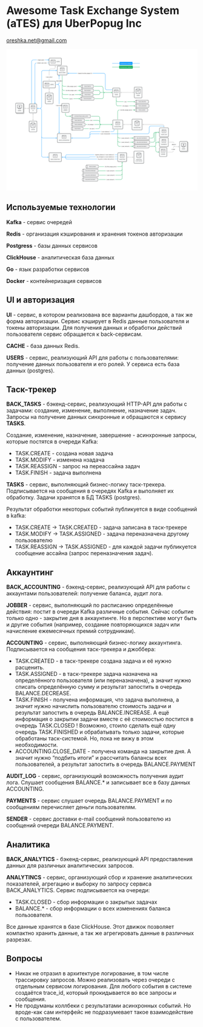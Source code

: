 # Awesome Task Exchange System (aTES) для UberPopug Inc

oreshka.net@gmail.com

![Архитектура LVL 0](/arch_lvl0.png "Архитектура LVL 0")

## Используемые технологии

**Kafka** - сервис очередей

**Redis** - организация кэширования и хранения токенов авторизации

**Postgress** - базы данных сервисов

**ClickHouse** - аналитическая база данных

**Go** - язык разработки сервисов

**Docker** - контейнеризация сервисов

## UI и авторизация

**UI** - сервис, в котором реализована все варианты дашбордов, а так же форма авторизации. Сервис кэширует в Redis данные пользователя и токены авторизации. Для получения данных и обработки действий пользователя сервис обращается к back-сервисам.

**CACHE** - база данных Redis.

**USERS** - сервис, реализующий API для работы с пользователями: получение данных пользователя и его ролей. У сервиса есть база данных (postgres).

## Таск-трекер

**BACK_TASKS** - бэкенд-сервис, реализующий HTTP-API для работы с задачами: создание, изменение, выполнение, назначение задач. Запросы на получение данных синхронные и обращаются к сервису **TASKS**.

Создание, изменение, назначение, завершение - асинхронные запросы, которые постятся в очереди Kafka:

- TASK.CREATE - создана новая задача
- TASK.MODIFY - изменена нзадача
- TASK.REASSIGN - запрос на переассайна задач
- TASK.FINISH - задача выполнена

**TASKS** - сервис, выполняющий бизнес-логику таск-трекера. Подписывается на сообщения в очередях Kafka и выполняет их обработку. Задачи хранятся в БД TASKS (postgres).

Результат обработки некоторых событий публикуется в виде сообщений в kafka:

- TASK.CREATE → TASK.CREATED - задача записана в таск-трекере
- TASK.MODIFY → TASK.ASSIGNED - задача переназначена другому пользователю
- TASK.REASSIGN → TASK.ASSIGNED - для каждой задачи публикуется сообщение ассайна (запрос переназначения задач).

## Аккаунтинг

**BACK_ACCOUNTING** - бэкенд-сервис, реализующий API для работы с аккаунтами пользователей: получение баланса, аудит лога.

**JOBBER** - сервис, выполняющий по расписанию определённые действия: постит в очереди Kafka различные события. Сейчас событие только одно - закрытие дня в аккаунтинге. Но в перспективе могут быть и другие события (например, создание повторяющихся задач или начисление ежемесячных премий сотрудникам).

**ACCOUNTING** - сервис, выполняющий бизнес-логику аккаунтинга. Подписывается на сообщения таск-трекера и джоббера:

- TASK.CREATED - в таск-трекере создана задача и её нужно расценить.
- TASK.ASSIGNED - в таск-трекере задача назначена на определённого пользователя (или переназначена), а значит нужно списать определённую сумму и результат запостить в очередь BALANCE.DECREASE.
- TASK.FINISH - получена информация, что задача выполнена, а значит нужно начислить пользователю стоимость задачи и результат запостить в очередь BALANCE.INCREASE. А ещё информация о закрытии задачи вместе с её стоимостью постится в очередь TASK.CLOSED
! Возможно, стоило сделать ещё одну очередь TASK.FINISHED и обрабатывать только задачи, которые обработаны таск-системой. Но, пока не вижу в этом необходимости.
- ACCOUNTING.CLOSE_DATE - получена команда на закрытие дня. А значит нужно “подбить итоги” и рассчитать балансы всех пользователей, а результат запостить в очередь BALANCE.PAYMENT

**AUDIT_LOG** - сервис, организующий возможность получения аудит лога. Слушает сообщения BALANCE.* и записывает все в базу данных ACCOUNTING.

**PAYMENTS** - сервис слушает очередь BALANCE.PAYMENT и по сообщениям перечисляет деньги пользователям.  

**SENDER** - сервис доставки e-mail сообщений пользователю из сообщений очереди BALANCE.PAYMENT.

## Аналитика

**BACK_ANALYTICS** - бэкенд-сервис, реализующий API предоставления данных для различных аналитических запросов.

**ANALYTINCS** - сервис, организующий сбор и хранение аналитических показателей, агрегацию и выборку по запросу сервиса BACK_ANALYTICS. Сервис подписывается на очереди:

- TASK.CLOSED - сбор информации о закрытых задачах
- BALANCE.* - сбор информации о всех изменениях баланса пользователя.

Все данные хранятся в базе ClickHouse. Этот движок позволяет компактно хранить данные, а так же агрегировать данные в различных разрезах.

## Вопросы

- Никак не отразил в архитектуре логирование, в том числе трассировку запросов. Можно реализовать через очереди с отдельным сервисом логирования. Для любого события в системе создаётся trace_id, который прокидывается во все запросы и сообщения.
- Не продуманы коллбеки с результатами асинхронных событий. Но вроде-как сам интерфейс не подразумевает такое взаимодействие с пользователем.